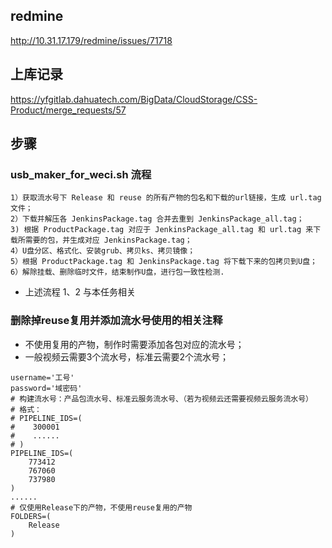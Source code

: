## redmine

http://10.31.17.179/redmine/issues/71718

## 上库记录

https://yfgitlab.dahuatech.com/BigData/CloudStorage/CSS-Product/merge_requests/57

## 步骤

###  usb_maker_for_weci.sh 流程

```
1）获取流水号下 Release 和 reuse 的所有产物的包名和下载的url链接，生成 url.tag 文件；
2）下载并解压各 JenkinsPackage.tag 合并去重到 JenkinsPackage_all.tag；
3) 根据 ProductPackage.tag 对应于 JenkinsPackage_all.tag 和 url.tag 来下载所需要的包，并生成对应 JenkinsPackage.tag；
4）U盘分区、格式化、安装grub、拷贝ks、拷贝镜像；
5）根据 ProductPackage.tag 和 JenkinsPackage.tag 将下载下来的包拷贝到U盘；
6）解除挂载、删除临时文件，结束制作U盘，进行包一致性检测.
```

- 上述流程 1、2 与本任务相关

### 删除掉reuse复用并添加流水号使用的相关注释

- 不使用复用的产物，制作时需要添加各包对应的流水号；
- 一般视频云需要3个流水号，标准云需要2个流水号；

```
username='工号'
password='域密码'
# 构建流水号：产品包流水号、标准云服务流水号、（若为视频云还需要视频云服务流水号）
# 格式：
# PIPELINE_IDS=(
#    300001
#    ......
# )
PIPELINE_IDS=(
    773412
    767060
    737980
)
......
# 仅使用Release下的产物，不使用reuse复用的产物
FOLDERS=(
    Release
)
```